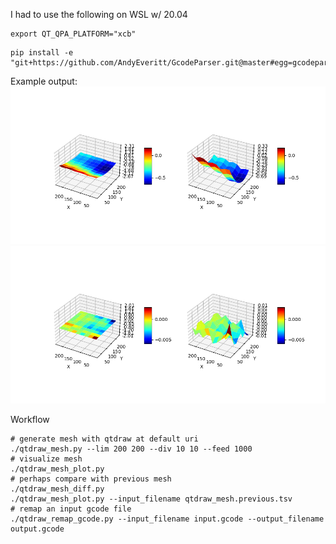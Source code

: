 I had to use the following on WSL w/ 20.04
```
export QT_QPA_PLATFORM="xcb"
```

```
pip install -e "git+https://github.com/AndyEveritt/GcodeParser.git@master#egg=gcodeparser"
```

Example output:
![Example bed mesh measurement png output](https://github.com/beckdac/qtdraw/blob/main/mesh/qtdraw_mesh.png?raw=true)
![Example bed mesh measurement repeatability png output](https://github.com/beckdac/qtdraw/blob/main/mesh/qtdraw_mesh.diff.png?raw=true)

Workflow
```
# generate mesh with qtdraw at default uri
./qtdraw_mesh.py --lim 200 200 --div 10 10 --feed 1000
# visualize mesh
./qtdraw_mesh_plot.py
# perhaps compare with previous mesh
./qtdraw_mesh_diff.py
./qtdraw_mesh_plot.py --input_filename qtdraw_mesh.previous.tsv
# remap an input gcode file
./qtdraw_remap_gcode.py --input_filename input.gcode --output_filename output.gcode
```
